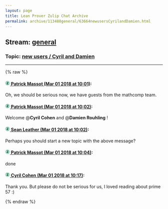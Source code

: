 ```yaml
---
layout: page
title: Lean Prover Zulip Chat Archive 
permalink: archive/113488general/63664newusersCyrilandDamien.html
---
```


## Stream: [general](index.html)
### Topic: [new users / Cyril and Damien](63664newusersCyrilandDamien.html)

---


{% raw %}
#### [![Click to go to Zulip](../../assets/img/zulip2.png) Patrick Massot (Mar 01 2018 at 10:01)](https://leanprover.zulipchat.com/#narrow/stream/113488-general/topic/new%20users%20/%20Cyril%20and%20Damien/near/123129558):
Oh, we should be serious now, we have guests from the mathcomp team.

#### [![Click to go to Zulip](../../assets/img/zulip2.png) Patrick Massot (Mar 01 2018 at 10:02)](https://leanprover.zulipchat.com/#narrow/stream/113488-general/topic/new%20users%20/%20Cyril%20and%20Damien/near/123129560):
Welcome @**Cyril Cohen** and @**Damien Rouhling** !

#### [![Click to go to Zulip](../../assets/img/zulip2.png) Sean Leather (Mar 01 2018 at 10:02)](https://leanprover.zulipchat.com/#narrow/stream/113488-general/topic/new%20users%20/%20Cyril%20and%20Damien/near/123129599):
Perhaps you should start a new topic with the above message?

#### [![Click to go to Zulip](../../assets/img/zulip2.png) Patrick Massot (Mar 01 2018 at 10:04)](https://leanprover.zulipchat.com/#narrow/stream/113488-general/topic/new%20users%20/%20Cyril%20and%20Damien/near/123129647):
done

#### [![Click to go to Zulip](../../assets/img/zulip2.png) Cyril Cohen (Mar 01 2018 at 10:17)](https://leanprover.zulipchat.com/#narrow/stream/113488-general/topic/new%20users%20/%20Cyril%20and%20Damien/near/123130036):
Thank you. But please do not be serious for us, I loved reading about prime 57 :)


{% endraw %}

